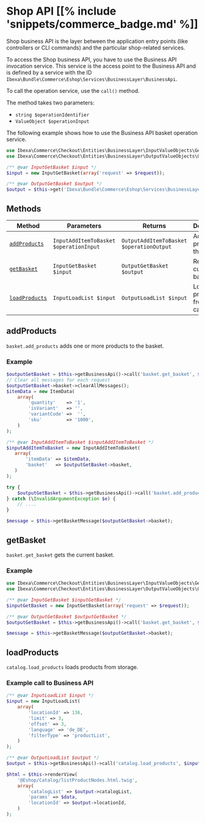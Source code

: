 # Shop API [[% include 'snippets/commerce_badge.md' %]]

Shop business API is the layer between the application entry points (like controllers or CLI commands) and the particular shop-related services.

To access the Shop business API, you have to use the Business API invocation service.
This service is the access point to the Business API and is defined by a service with the ID `Ibexa\Bundle\Commerce\Eshop\Services\BusinessLayer\BusinessApi`.

To call the operation service, use the `call()` method.

The method takes two parameters:

- `string $operationIdentifier`
- `ValueObject $operationInput`

The following example shows how to use the Business API basket operation service.

``` php
use Ibexa\Commerce\Checkout\Entities\BusinessLayer\InputValueObjects\GetBasket as InputGetBasket;
use Ibexa\Commerce\Checkout\Entities\BusinessLayer\OutputValueObjects\GetBasket as OutputGetBasket;

/** @var InputGetBasket $input */
$input = new InputGetBasket(array('request' => $request));

/** @var OutputGetBasket $output */
$output = $this->get('Ibexa\Bundle\Commerce\Eshop\Services\BusinessLayer\BusinessApi')->call('basket.get_basket', $input);
```

## Methods

| Method | Parameters  | Returns    | Description  | Operation identifier |
| ------ | ----------- | ---------- | -------- | -------------------- |
| [`addProducts`](#addproducts) | `InputAddItemToBasket $operationInput` | `OutputAddItemToBasket $operationOutput` | Adds products to the basket. | `basket.add_products` |
| [`getBasket`](#getbasket) | `InputGetBasket $input` | `OutputGetBasket $output` | Returns current basket. | `basket.get_basket` |
| [`loadProducts`](#loadproducts) | `InputLoadList $input` | `OutputLoadList $input` | Loads products from catalog. | `catalog.load_products` |

## addProducts

`basket.add_products` adds one or more products to the basket.

### Example

``` php
$outputGetBasket = $this->getBusinessApi()->call('basket.get_basket', $inputGetBasket);
// Clear all messages for each request
$outputGetBasket->basket->clearAllMessages();
$itemData = new ItemData(
    array(
        'quantity'    => '1',
        'isVariant'   => '',
        'variantCode' =>  '',
        'sku'         => '1000',
    )
);

/** @var InputAddItemToBasket $inputAddItemToBasket */
$inputAddItemToBasket = new InputAddItemToBasket(
   array(
       'itemData' => $itemData,
       'basket'   => $outputGetBasket->basket,
   )
);

try {
    $outputGetBasket = $this->getBusinessApi()->call('basket.add_products', $inputAddItemToBasket);
} catch (\InvalidArgumentException $e) {
    // ....
}

$message = $this->getBasketMessage($outputGetBasket->basket);
```

## getBasket

`basket.get_basket` gets the current basket.

### Example

``` php
use Ibexa\Commerce\Checkout\Entities\BusinessLayer\InputValueObjects\GetBasket as InputGetBasket;
use Ibexa\Commerce\Checkout\Entities\BusinessLayer\OutputValueObjects\GetBasket as OutputGetBasket;

/** @var InputGetBasket $inputGetBasket */
$inputGetBasket = new InputGetBasket(array('request' => $request));

/** @var OutputGetBasket $outputGetBasket */
$outputGetBasket = $this->getBusinessApi()->call('basket.get_basket', $inputGetBasket);

$message = $this->getBasketMessage($outputGetBasket->basket);
```

## loadProducts

`catalog.load_products` loads products from storage.

### Example call to Business API

``` php
/** @var InputLoadList $input */
$input = new InputLoadList(
    array(
        'locationId' => 136,
        'limit' => 3,
        'offset' => 3,
        'language' => 'de_DE',
        'filterType' => 'productList',
    )
);

/** @var OutputLoadList $output */
$output = $this->getBusinessApi()->call('catalog.load_products', $input);

$html = $this->renderView(
    '@Eshop/Catalog/listProductNodes.html.twig',
    array(
        'catalogList' => $output->catalogList,
        'params' => $data,
        'locationId' => $output->locationId,
    )
);
```
